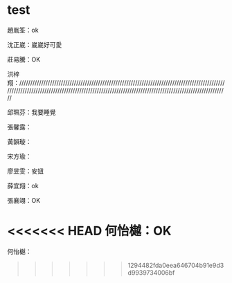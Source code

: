 # test

趙胤筌：ok

沈正崴：崴崴好可愛

莊易騰：OK

洪梓翔：///////////////////////////////////////////////////////////////////////////////////////////////////////////////////////////////////////////////////////////////////////////////////////////////////

邱珮芬：我要睡覺

張馨露：

黃韻璇：

宋方瑜：

廖昱雯：安妞

薛宜翔：ok

張襄翊：OK

<<<<<<< HEAD
何怡樾：OK
=======
何怡樾：
>>>>>>> 1294482fda0eea646704b91e9d3d9939734006bf
